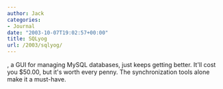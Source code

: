 ```yaml
---
author: Jack
categories:
- Journal
date: "2003-10-07T19:02:57+00:00"
title: SQLyog
url: /2003/sqlyog/
---
```


[][1] , a GUI for managing MySQL databases, just keeps getting better. It'll cost you $50.00, but it's worth every penny. The synchronization tools alone make it a must-have.

 [1]: http://www.webyog.com/sqlyog/ "SQLyog - The most popular Front End admin tool"
